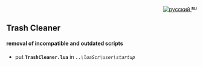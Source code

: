 <p align="right">
 <a title="русский" href="../../../../tree/master/addons/TrashCleaner"><img src="../../../../../simpleTV-images/blob/master/ru.png?raw=true" alt="русский" /> </a><strong ><sup><sub>RU</sub></sup></strong>
</p>

## Trash Cleaner
#### removal of incompatible and outdated scripts

- put **`TrashCleaner.lua`** in _`..\luaScr\user\startup`_
